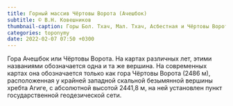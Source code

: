 ```yaml
---
title: Горный массив Чёртовы Ворота (Ачешбок)
subtitle: © В.Н. Ковешников
thumbnail-caption: Горы Бол. Тхач, Мал. Тхач, Асбестная и Чёртовы Ворота
categories: toponymy
date: 2022-02-07 07:50 +0300
---
```

Гора Ачешбок или Чёртовы Ворота. На картах различных лет, этими названиями обозначается одна и та же вершина. На современных картах она обозначается только как гора Чёртовы Ворота (2486 м), расположенная у крайней западной скальной безымянной вершины хребта Агиге, с абсолютной высотой 2441,8 м, на ней установлен пункт государственной геодезической сети.

